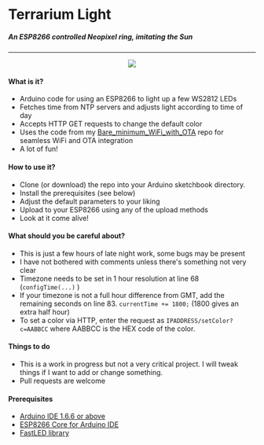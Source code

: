 # Terrarium Light
##### An ESP8266 controlled Neopixel ring, imitating the Sun
-------------------------------------------------------------

<p align="center"> <a href="http://wolftech.me/wp-content/uploads/2017/05/Terrarium.jpg"><img src="https://i1.wp.com/wolftech.me/wp-content/uploads/2017/05/Terrarium.jpg?fit=300%2C225"></a> </p>

#### What is it?
* Arduino code for using an ESP8266 to light up a few WS2812 LEDs
* Fetches time from NTP servers and adjusts light according to time of day
* Accepts HTTP GET requests to change the default color
* Uses the code from my [Bare_minimum_WiFi_with_OTA](https://github.com/PRO2XY/Bare_minimum_WiFi_with_OTA) repo for seamless WiFi and OTA integration
* A lot of fun!

#### How to use it?
* Clone (or download) the repo into your Arduino sketchbook directory.
* Install the prerequisites (see below)
* Adjust the default parameters to your liking
* Upload to your ESP8266 using any of the upload methods
* Look at it come alive!

#### What should you be careful about?
* This is just a few hours of late night work, some bugs may be present
* I have not bothered with comments unless there's something not very clear
* Timezone needs to be set in 1 hour resolution at line 68 (```configTime(...)``` )
* If your timezone is not a full hour difference from GMT, add the remaining seconds on line 83. ```currentTime += 1800;``` (1800 gives an extra half hour)
* To set a color via HTTP, enter the request as ```IPADDRESS/setColor?c=AABBCC``` where AABBCC is the HEX code of the color.


#### Things to do
* This is a work in progress but not a very critical project. I will tweak things if I want to add or change something. 
* Pull requests are welcome

#### Prerequisites
* [Arduino IDE 1.6.6 or above](https://www.arduino.cc/en/main/software)
* [ESP8266 Core for Arduino IDE](https://github.com/esp8266/Arduino)
* [FastLED library](https://github.com/FastLED/)
